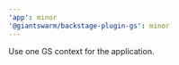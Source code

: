 ```yaml
---
'app': minor
'@giantswarm/backstage-plugin-gs': minor
---
```


Use one GS context for the application.
